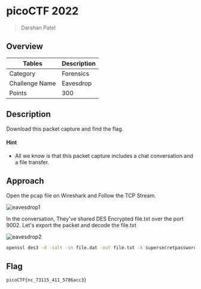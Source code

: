 # picoCTF 2022

> Darshan Patel

## Overview

| Tables | Description |
| ------ | ----------- |
| Category | Forensics |
| Challenge Name | Eavesdrop |
| Points | 300 |

## Description

Download this packet capture and find the flag.

#### Hint

- All we know is that this packet capture includes a chat conversation and a file transfer.

## Approach

Open the pcap file on Wireshark and Follow the TCP Stream.

![eavesdrop1](https://user-images.githubusercontent.com/87711310/205489250-5eb68060-24ec-4602-bffb-f177ea90a113.png)

In the conversation, They've shared DES Encrypted file.txt over the port 9002. Let's export the packet and decode the file.txt

![eavesdrop2](https://user-images.githubusercontent.com/87711310/205489252-5cf0a988-c313-4eba-b0dd-d313c3c00781.png)

```bash
openssl des3 -d -salt -in file.dat -out file.txt -k supersecretpassword123
```

## Flag

```
picoCTF{nc_73115_411_5786acc3}
```
